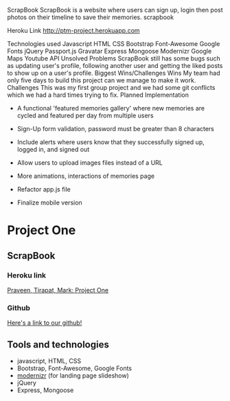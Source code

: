 ScrapBook
ScrapBook is a website where users can sign up, login then post photos on their timeline to save their memories.
scrapbook

Heroku Link
http://ptm-project.herokuapp.com

Technologies used
Javascript
HTML
CSS
Bootstrap
Font-Awesome
Google Fonts
jQuery
Passport.js
Gravatar
Express
Mongoose
Modernizr
Google Maps
Youtube API
Unsolved Problems
ScrapBook still has some bugs such as updating user's profile, following another user and getting the liked posts to show up on a user's profile.
Biggest Wins/Challenges
Wins
My team had only five days to build this project can we manage to make it work.
Challenges
This was my first group project and we had some git conflicts which we had a hard times trying to fix.
Planned Implementation
- A functional 'featured memories gallery' where new memories are cycled and featured per day from multiple users

- Sign-Up form validation, password must be greater than 8 characters

- Include alerts where users know that they successfully signed up, logged in, and signed out

- Allow users to upload images files instead of a URL

- More animations, interactions of memories page

- Refactor app.js file

- Finalize mobile version








# Project One

## ScrapBook

### Heroku link
[Praveen, Tirapat, Mark: Project One](http://ptm-project.herokuapp.com)

### Github
[Here's a link to our github!](https://git.generalassemb.ly/markman0922/ptm-project)

## Tools and technologies
 - javascript, HTML, CSS
 - Bootstrap, Font-Awesome, Google Fonts
 - [modernizr](https://modernizr.com/docs) (for landing page slideshow)
 - jQuery
 - Express, Mongoose
 
